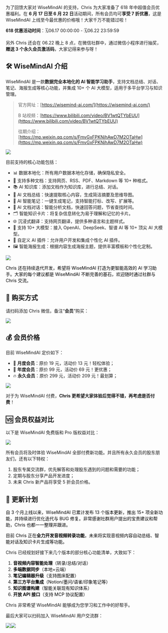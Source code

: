为了回馈大家对 WiseMindAI 的支持，Chris 为大家准备了 618 年中超值会员优惠福利。在 **6 月 17 日至 6 月 22 日**活动期间，所有会员均可**享受 7 折优惠**，这是 WiseMindAI 上线至今最优惠的价格哦！大家千万不能错过啦！

**618 优惠活动时间**：🗓06.17 00:00:00 - 🗓06.22 23:59:59

另外 Chris 还会在 06.22 晚上 8 点，在微信社群中，通过微信小程序进行抽奖，**赠送 3 个永久会员激活码**，大家记得来参与呀！

## 🛠️ WiseMindAI 介绍

WiseMindAI 是一款**数据完全本地化的 AI 智能学习助手**，支持文档总结、对话、笔记、海报生成等核心功能，并集成 10+ 个 AI 大模型，适用于多平台学习与知识管理。

> 官方网址：[https://wisemind-ai.com/](https://wisemind-ai.com/)
>
> B 站视频：[https://www.bilibili.com/video/BV1wtQTYbEUU](https://www.bilibili.com/video/BV1wtQTYbEUU)
>
> 往期介绍：[https://mp.weixin.qq.com/s/FmvGxFPKNjhAwD7M2OTaHw](https://mp.weixin.qq.com/s/FmvGxFPKNjhAwD7M2OTaHw)

![](https://cdn.nlark.com/yuque/0/2025/png/186051/1750086327469-f22e0b23-7bde-45f4-b9b2-d4c7384fffa9.png)

目前支持的核心功能包括：

- 📊 数据本地化：所有用户数据本地化存储，确保隐私安全。
- 📒 支持多种文档：支持网页、RSS、PDF、Markdown 等 10+ 种格式。
- 📚 AI 知识库：添加文档作为知识库，进行总结、对话。
- 📄 AI 文档总结：快速提取核心内容，生成简洁摘要及思维导图。
- 📝 AI 智能笔记：一键生成笔记，支持智能打标、改写、扩展等。
- 💬 AI 文档对话：智能分析文档，快速回答问题，节省查找时间。
- 🗂️ 智能知识卡片：将复杂信息转化为易于理解和记忆的卡片。
- 🌐 沉浸式翻译：支持网页翻译，提供多种语言和主题样式。
- 🤖 支持 10+ 大模型：接入 OpenAI、DeepSeek、智谱 AI 等 10+ 顶尖 AI 大模型。
- 🔌 自定义 AI 插件：允许用户开发和集成个性化 AI 插件。
- 🖼️ 智能海报生成：根据内容生成海报主题，提供丰富模板和个性化定制。

![](https://cdn.nlark.com/yuque/0/2025/png/186051/1750086957049-46c23c7e-80bf-4620-83b1-ca8cc0108fec.png)

<font style="color:rgb(0, 0, 0);">Chris 还在持续迭代开发，希望将 WiseMindAI 打造为更智能高效的 AI 学习助手。大家的每个建议都是 WiseMindAI 不断完善的基石，欢迎随时通过社群与 Chris 交流。</font>

## 🛒 购买方式

请扫码添加 Chris 微信，备注“**会员**”购买：

![](https://cdn.nlark.com/yuque/0/2025/png/186051/1750086410528-55fa0604-c199-466c-a58b-9a41ee47ff40.png)

## 💰 会员价格

目前 WiseMindAI 定价如下：

- 🍭 **月度会员**：原价 19 元，活动价 13 元！轻松体验；
- 🌈 **年度会员**：原价 99 元，活动价 69 元！更优惠；
- 🔥 **永久会员**：原价 299 元，活动价 209 元！最划算；

![](https://cdn.nlark.com/yuque/0/2025/png/186051/1750086436602-3707094b-bce8-4bcd-8510-52874aef4eb0.png)

对于为 WiseMindAI 付费，**Chris 更希望大家体验后觉得不错，再考虑是否付费**！

## 🆚 会员权益对比

以下是 WiseMindAI 免费版和 Pro 版权益对比：

![](https://cdn.nlark.com/yuque/0/2025/png/186051/1750083430013-dd4ec17f-506c-44ec-81c1-05413335c670.png)

所有会员将及时体验 WiseMindAI 全部付费新功能。并且所有永久会员的股东朋友们，还有以下特权：

1. 股东专属交流群，优先解答和处理股东遇到的问题和需要的功能；
2. 定期与股东分享产品开发进度；
3. 未来 Chris 新产品将享受 5 折会员价格。

## 📝 更新计划

<font style="color:rgb(0, 0, 0);">自 3 个月上线以来，WiseMindAI 已累计发布 13 个版本更新，推出 15+ 项全新功能，并持续进行优化迭代与 BUG 修复。非常感谢社群用户提出的宝贵建议和帮助，Chris 也都一一整理并跟进。</font>

<font style="color:rgb(0, 0, 0);">目前 Chris 正在</font>**<font style="color:rgb(0, 0, 0);">全力开发音视频转录功能</font>**<font style="color:rgb(0, 0, 0);">，未来将实现音视频内容自动总结、智能对话及知识卡片生成等功能。</font>

<font style="color:rgb(0, 0, 0);"></font>

Chris 已经规划好接下来几个版本的部分核心功能清单，大致如下：

1. **<font style="color:rgb(0, 0, 0);">音视频内容智能处理</font>**<font style="color:rgb(0, 0, 0);">（转录/总结/对话）</font>
2. **<font style="color:rgb(0, 0, 0);">多端数据同步</font>**<font style="color:rgb(0, 0, 0);">（本地+云端）</font>
3. **<font style="color:rgb(0, 0, 0);">笔记编辑器升级</font>**<font style="color:rgb(0, 0, 0);">（支持图床配置）</font>
4. **<font style="color:rgb(0, 0, 0);">第三方平台集成</font>**<font style="color:rgb(0, 0, 0);">（Notion/墨问/语雀/印象笔记等）</font>
5. **<font style="color:rgb(0, 0, 0);">知识图谱构建</font>**<font style="color:rgb(0, 0, 0);">（智能关联现有知识体系）</font>
6. **<font style="color:rgb(0, 0, 0);">开放 API 接口</font>**<font style="color:rgb(0, 0, 0);">（支持 MCP 协议配置）</font>

<font style="color:rgb(0, 0, 0);"></font>

Chris 非常希望 WiseMindAI 能够成为您学习和工作中的好帮手。

最后大家可以扫码加入 WiseMindAI 用户交流群：

![](https://cdn.nlark.com/yuque/0/2025/jpeg/186051/1750086592626-bc3c8d10-d9ee-4b60-882f-9555f330198e.jpeg)![](https://cdn.nlark.com/yuque/0/2025/jpeg/186051/1750088517448-c4abe6cc-fee9-44e9-a634-b30c206955f8.jpeg)
